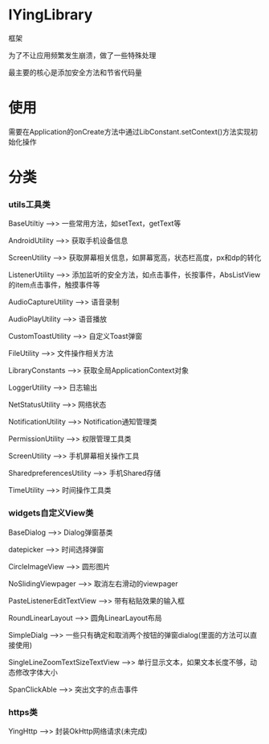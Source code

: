 # IYingLibrary
框架

为了不让应用频繁发生崩溃，做了一些特殊处理

最主要的核心是添加安全方法和节省代码量

# 使用
需要在Application的onCreate方法中通过LibConstant.setContext()方法实现初始化操作

# 分类

### utils工具类
 
BaseUtiltiy          -->>  一些常用方法，如setText，getText等

AndroidUtility       -->>  获取手机设备信息

ScreenUtility        -->>  获取屏幕相关信息，如屏幕宽高，状态栏高度，px和dp的转化

ListenerUtility      -->>  添加监听的安全方法，如点击事件，长按事件，AbsListView的item点击事件，触摸事件等

AudioCaptureUtility  -->>  语音录制

AudioPlayUtility     -->>  语音播放

CustomToastUtility   -->>  自定义Toast弹窗

FileUtility          -->>  文件操作相关方法

LibraryConstants     -->>  获取全局ApplicationContext对象

LoggerUtility        -->>  日志输出

NetStatusUtility     -->>  网络状态

NotificationUtility  -->>  Notification通知管理类

PermissionUtility    -->>  权限管理工具类

ScreenUtility        -->>  手机屏幕相关操作工具

SharedpreferencesUtility     -->>  手机Shared存储

TimeUtility          -->>  时间操作工具类

### widgets自定义View类

BaseDialog           -->>  Dialog弹窗基类

datepicker           -->>  时间选择弹窗

CircleImageView      -->>  圆形图片

NoSlidingViewpager   -->>  取消左右滑动的viewpager

PasteListenerEditTextView    -->>  带有粘贴效果的输入框

RoundLinearLayout    -->>  圆角LinearLayout布局

SimpleDialg          -->>  一些只有确定和取消两个按钮的弹窗dialog(里面的方法可以直接使用)

SingleLineZoomTextSizeTextView     -->>  单行显示文本，如果文本长度不够，动态修改字体大小

SpanClickAble        -->>  突出文字的点击事件

### https类

YingHttp             -->>  封装OkHttp网络请求(未完成)
